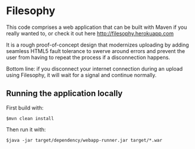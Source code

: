 # Filesophy

This code comprises a web application that can be built with Maven if you really wanted to, or check it out here http://filesophy.herokuapp.com

It is a rough proof-of-concept design that modernizes uploading by adding seamless HTML5 fault tolerance to swerve around errors and prevent the user from having to repeat the process if a disconnection happens.

Bottom line: if you disconnect your internet connection during an upload using Filesophy, it will wait for a signal and continue normally.

## Running the application locally

First build with:

    $mvn clean install

Then run it with:

    $java -jar target/dependency/webapp-runner.jar target/*.war

